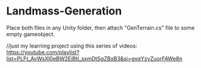 # Landmass-Generation

Place both files in any Unity folder, then attach "GenTerrain.cs" file to some empty gameobject.

//just my learning project using this series of videos: https://youtube.com/playlist?list=PLFt_AvWsXl0eBW2EiBtl_sxmDtSgZBxB3&si=gvqYzyZuorFAWe8n
